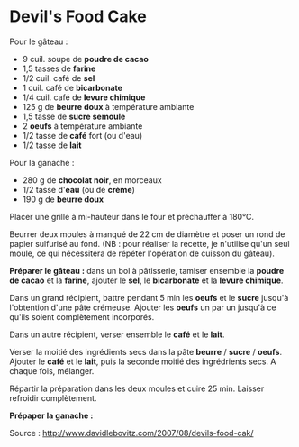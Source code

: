 # Devil's Food Cake

Pour le gâteau :

* 9 cuil. soupe de **poudre de cacao**
* 1,5 tasses de **farine**
* 1/2 cuil. café de **sel**
* 1 cuil. café de **bicarbonate**
* 1/4 cuil. café de **levure chimique**
* 125 g de **beurre doux** à température ambiante
* 1,5 tasse de **sucre semoule**
* 2 **oeufs** à température ambiante
* 1/2 tasse de **café** fort (ou d'eau)
* 1/2 tasse de **lait**

Pour la ganache :

* 280 g de **chocolat noir**, en morceaux
* 1/2 tasse d'**eau** (ou de **crème**)
* 190 g de **beurre doux**

Placer une grille à mi-hauteur dans le four et préchauffer à 180°C.

Beurrer deux moules à manqué de 22 cm de diamètre et poser un rond de papier sulfurisé au fond. (NB : pour réaliser la recette, je n'utilise qu'un seul moule, ce qui nécessitera de répéter l'opération de cuisson du gâteau).

**Préparer le gâteau :** dans un bol à pâtisserie, tamiser ensemble la **poudre de cacao** et la **farine**, ajouter le **sel**, le **bicarbonate** et la **levure chimique**.

Dans un grand récipient, battre pendant 5 min les **oeufs** et le **sucre** jusqu'à l'obtention d'une pâte crémeuse. Ajouter les **oeufs** un par un jusqu'à ce qu'ils soient complètement incorporés.

Dans un autre récipient, verser ensemble le **café** et le **lait**.

Verser la moitié des ingrédients secs dans la pâte **beurre** / **sucre** / **oeufs**. Ajouter le **café** et le **lait**, puis la seconde moitié des ingrédrients secs. A chaque fois, mélanger.

Répartir la préparation dans les deux moules et cuire 25 min. Laisser refroidir complètement.

**Prépaper la ganache :**




Source : http://www.davidlebovitz.com/2007/08/devils-food-cak/
